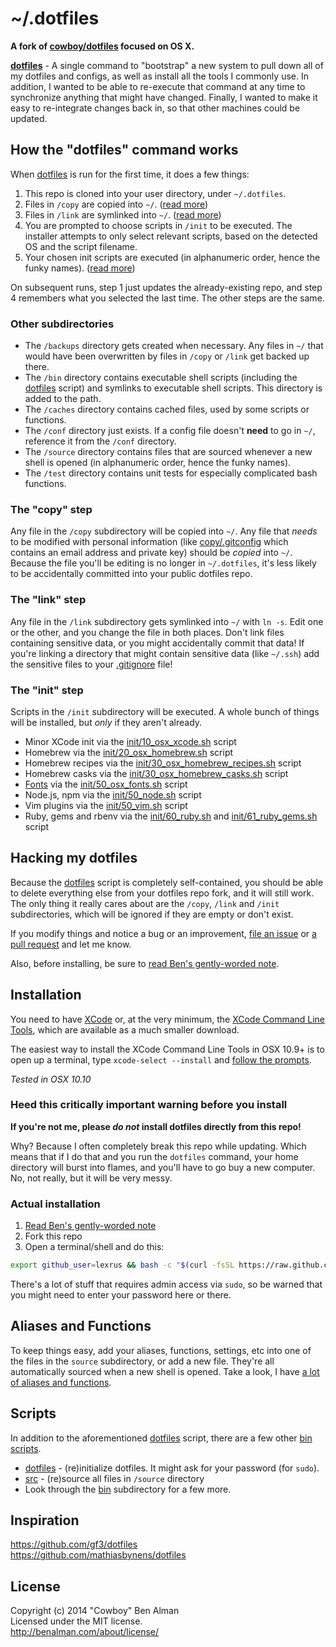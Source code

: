 # ~/.dotfiles

__A fork of [cowboy/dotfiles](https://github.com/cowboy/dotfiles) focused on OS X.__

__[dotfiles][dotfiles]__ - A single command to "bootstrap" a new system to pull down all of my dotfiles and configs, as well as install all the tools I commonly use. In addition, I wanted to be able to re-execute that command at any time to synchronize anything that might have changed. Finally, I wanted to make it easy to re-integrate changes back in, so that other machines could be updated.

[dotfiles]: bin/dotfiles

## How the "dotfiles" command works

When [dotfiles][dotfiles] is run for the first time, it does a few things:

1. This repo is cloned into your user directory, under `~/.dotfiles`.
1. Files in `/copy` are copied into `~/`. ([read more](#the-copy-step))
1. Files in `/link` are symlinked into `~/`. ([read more](#the-link-step))
1. You are prompted to choose scripts in `/init` to be executed. The installer attempts to only select relevant scripts, based on the detected OS and the script filename.
1. Your chosen init scripts are executed (in alphanumeric order, hence the funky names). ([read more](#the-init-step))

On subsequent runs, step 1 just updates the already-existing repo, and step 4 remembers what you selected the last time. The other steps are the same.

### Other subdirectories

* The `/backups` directory gets created when necessary. Any files in `~/` that would have been overwritten by files in `/copy` or `/link` get backed up there.
* The `/bin` directory contains executable shell scripts (including the [dotfiles][dotfiles] script) and symlinks to executable shell scripts. This directory is added to the path.
* The `/caches` directory contains cached files, used by some scripts or functions.
* The `/conf` directory just exists. If a config file doesn't **need** to go in `~/`, reference it from the `/conf` directory.
* The `/source` directory contains files that are sourced whenever a new shell is opened (in alphanumeric order, hence the funky names).
* The `/test` directory contains unit tests for especially complicated bash functions.

### The "copy" step
Any file in the `/copy` subdirectory will be copied into `~/`. Any file that _needs_ to be modified with personal information (like [copy/.gitconfig](copy/.gitconfig) which contains an email address and private key) should be _copied_ into `~/`. Because the file you'll be editing is no longer in `~/.dotfiles`, it's less likely to be accidentally committed into your public dotfiles repo.

### The "link" step
Any file in the `/link` subdirectory gets symlinked into `~/` with `ln -s`. Edit one or the other, and you change the file in both places. Don't link files containing sensitive data, or you might accidentally commit that data! If you're linking a directory that might contain sensitive data (like `~/.ssh`) add the sensitive files to your [.gitignore](.gitignore) file!

### The "init" step
Scripts in the `/init` subdirectory will be executed. A whole bunch of things will be installed, but _only_ if they aren't already.

* Minor XCode init via the [init/10_osx_xcode.sh](init/10_osx_xcode.sh) script
* Homebrew via the [init/20_osx_homebrew.sh](init/20_osx_homebrew.sh) script
* Homebrew recipes via the [init/30_osx_homebrew_recipes.sh](init/30_osx_homebrew_recipes.sh) script
* Homebrew casks via the [init/30_osx_homebrew_casks.sh](init/30_osx_homebrew_casks.sh) script
* [Fonts](/lexrus/dotfiles/tree/master/conf/osx/fonts) via the [init/50_osx_fonts.sh](init/50_osx_fonts.sh) script
* Node.js, npm via the [init/50_node.sh](init/50_node.sh) script
* Vim plugins via the [init/50_vim.sh](init/50_vim.sh) script
* Ruby, gems and rbenv via the [init/60_ruby.sh](init/60_ruby.sh) and [init/61_ruby_gems.sh](init/61_ruby_gems.sh) script

## Hacking my dotfiles

Because the [dotfiles][dotfiles] script is completely self-contained, you should be able to delete everything else from your dotfiles repo fork, and it will still work. The only thing it really cares about are the `/copy`, `/link` and `/init` subdirectories, which will be ignored if they are empty or don't exist.

If you modify things and notice a bug or an improvement, [file an issue](https://github.com/lexrus/dotfiles/issues) or [a pull request](https://github.com/lexrus/dotfiles/pulls) and let me know.

Also, before installing, be sure to [read Ben's gently-worded note](#heed-this-critically-important-warning-before-you-install).

## Installation

You need to have [XCode](https://developer.apple.com/downloads/index.action?=xcode) or, at the very minimum, the [XCode Command Line Tools](https://developer.apple.com/downloads/index.action?=command%20line%20tools), which are available as a much smaller download.

The easiest way to install the XCode Command Line Tools in OSX 10.9+ is to open up a terminal, type `xcode-select --install` and [follow the prompts](http://osxdaily.com/2014/02/12/install-command-line-tools-mac-os-x/).

_Tested in OSX 10.10_

### Heed this critically important warning before you install

**If you're not me, please _do not_ install dotfiles directly from this repo!**

Why? Because I often completely break this repo while updating. Which means that if I do that and you run the `dotfiles` command, your home directory will burst into flames, and you'll have to go buy a new computer. No, not really, but it will be very messy.

### Actual installation

1. [Read Ben's gently-worded note](#heed-this-critically-important-warning-before-you-install)
1. Fork this repo
1. Open a terminal/shell and do this:

```sh
export github_user=lexrus && bash -c "$(curl -fsSL https://raw.github.com/$github_user/dotfiles/master/bin/dotfiles)" && source ~/.zshrc
```

There's a lot of stuff that requires admin access via `sudo`, so be warned that you might need to enter your password here or there.

## Aliases and Functions
To keep things easy, add your aliases, functions, settings, etc into one of the files in the `source` subdirectory, or add a new file. They're all automatically sourced when a new shell is opened. Take a look, I have [a lot of aliases and functions](source).

## Scripts
In addition to the aforementioned [dotfiles][dotfiles] script, there are a few other [bin scripts](bin).

* [dotfiles][dotfiles] - (re)initialize dotfiles. It might ask for your password (for `sudo`).
* [src](link/.zshrc#L63-71) - (re)source all files in `/source` directory
* Look through the [bin](bin) subdirectory for a few more.

## Inspiration
<https://github.com/gf3/dotfiles>  
<https://github.com/mathiasbynens/dotfiles>  

## License
Copyright (c) 2014 "Cowboy" Ben Alman  
Licensed under the MIT license.  
<http://benalman.com/about/license/>